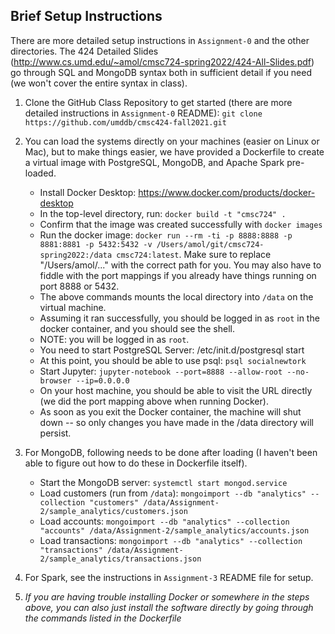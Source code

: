 ## Brief Setup Instructions 

There are more detailed setup instructions in `Assignment-0` and the other directories. The 424 Detailed Slides (http://www.cs.umd.edu/~amol/cmsc724-spring2022/424-All-Slides.pdf) go through SQL and MongoDB syntax both in sufficient detail if you need (we won't cover the entire syntax in class).

1. Clone the GitHub Class Repository to get started (there are more detailed instructions in `Assignment-0` README):
`git clone https://github.com/umddb/cmsc424-fall2021.git`

1. You can load the systems directly on your machines (easier on Linux or Mac), but to make things easier, we have provided a Dockerfile to create a virtual image with
PostgreSQL, MongoDB, and Apache Spark pre-loaded.
    - Install Docker Desktop: https://www.docker.com/products/docker-desktop
    - In the top-level directory, run: `docker build -t "cmsc724" .`
    - Confirm that the image was created successfully with `docker images`
    - Run the docker image: `docker run --rm -ti -p 8888:8888 -p 8881:8881 -p 5432:5432 -v /Users/amol/git/cmsc724-spring2022:/data cmsc724:latest`. Make sure to replace "/Users/amol/..." with the correct path for you. You may also have to fiddle with the port mappings if you already have things running on port 8888 or 5432.
    - The above commands mounts the local directory into `/data` on the virtual machine.
    - Assuming it ran successfully, you should be logged in as `root` in the docker container, and you should see the shell.
    - NOTE: you will be logged in as `root`.
    - You need to start PostgreSQL Server: /etc/init.d/postgresql start
    - At this point, you should be able to use psql: `psql socialnewtork`
    - Start Jupyter: `jupyter-notebook --port=8888 --allow-root --no-browser --ip=0.0.0.0`
    - On your host machine, you should be able to visit the URL directly (we did the port mapping above when running Docker).
    - As soon as you exit the Docker container, the machine will shut down -- so only changes you have made in the /data directory will persist.

1. For MongoDB, following needs to be done after loading (I haven't been able to figure out how to do these in Dockerfile itself).
    - Start the MongoDB server: `systemctl start mongod.service`
    - Load customers (run from `/data`): `mongoimport --db "analytics" --collection "customers" /data/Assignment-2/sample_analytics/customers.json`
    - Load accounts: `mongoimport --db "analytics" --collection "accounts" /data/Assignment-2/sample_analytics/accounts.json`
    - Load transactions: `mongoimport --db "analytics" --collection "transactions" /data/Assignment-2/sample_analytics/transactions.json`

1. For Spark, see the instructions in `Assignment-3` README file for setup.

1. *If you are having trouble installing Docker or somewhere in the steps above, you can also just install the software directly by going through the commands listed in
the Dockerfile*
